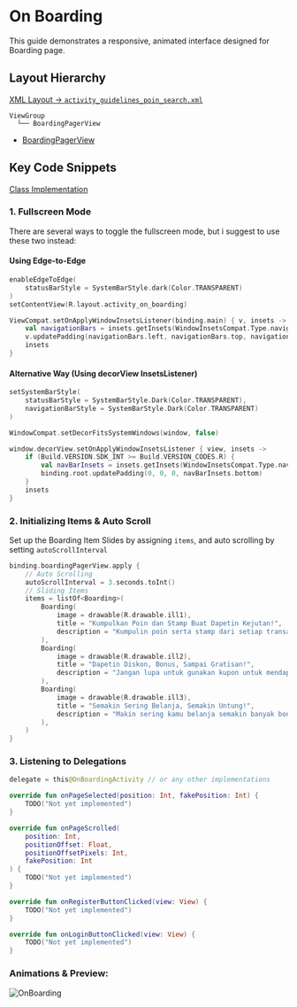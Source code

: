 # On Boarding

This guide demonstrates a responsive, animated interface designed for Boarding page. 

## Layout Hierarchy
[XML Layout -> `activity_guidelines_poin_search.xml`](https://github.com/shidiq-uxe/poinku_ui_kit/blob/main/app/src/main/res/layout/activity_on_boarding.xml)
```
ViewGroup
  └── BoardingPagerView  
```
- [BoardingPagerView](https://github.com/shidiq-uxe/poinku_ui_kit/blob/main/uikit/src/main/java/id/co/edtslib/uikit/poinku/boarding/BoardingPagerView.kt)

## Key Code Snippets
[Class Implementation](https://github.com/shidiq-uxe/poinku_ui_kit/blob/main/app/src/main/java/id/co/edtslib/poinkuuikit/boarding/OnBoardingActivity.kt)

### 1. Fullscreen Mode

There are several ways to toggle the fullscreen mode, but i suggest to use these two instead:

#### Using Edge-to-Edge
```kotlin
enableEdgeToEdge(
    statusBarStyle = SystemBarStyle.dark(Color.TRANSPARENT)
)
setContentView(R.layout.activity_on_boarding)

ViewCompat.setOnApplyWindowInsetsListener(binding.main) { v, insets ->
    val navigationBars = insets.getInsets(WindowInsetsCompat.Type.navigationBars())
    v.updatePadding(navigationBars.left, navigationBars.top, navigationBars.right, navigationBars.bottom)
    insets
}
```

#### Alternative Way (Using decorView InsetsListener)
```kotlin
setSystemBarStyle(
    statusBarStyle = SystemBarStyle.Dark(Color.TRANSPARENT),
    navigationBarStyle = SystemBarStyle.Dark(Color.TRANSPARENT)
)

WindowCompat.setDecorFitsSystemWindows(window, false)

window.decorView.setOnApplyWindowInsetsListener { view, insets ->
    if (Build.VERSION.SDK_INT >= Build.VERSION_CODES.R) {
        val navBarInsets = insets.getInsets(WindowInsetsCompat.Type.navigationBars())
        binding.root.updatePadding(0, 0, 0, navBarInsets.bottom)
    }
    insets
}
```

### 2. Initializing Items & Auto Scroll

Set up the Boarding Item Slides by assigning `items`, and auto scrolling by setting `autoScrollInterval`

```kotlin
binding.boardingPagerView.apply {
    // Auto Scrolling 
    autoScrollInterval = 3.seconds.toInt()
    // Sliding Items
    items = listOf<Boarding>(
        Boarding(
            image = drawable(R.drawable.ill1),
            title = "Kumpulkan Poin dan Stamp Buat Dapetin Kejutan!",
            description = "Kumpulin poin serta stamp dari setiap transaksi dan tukarkan dengan kupon menarik di sini!"
        ),
        Boarding(
            image = drawable(R.drawable.ill2),
            title = "Dapetin Diskon, Bonus, Sampai Gratisan!",
            description = "Jangan lupa untuk gunakan kupon untuk mendapatkan banyak keuntungan!"
        ),
        Boarding(
            image = drawable(R.drawable.ill3),
            title = "Semakin Sering Belanja, Semakin Untung!",
            description = "Makin sering kamu belanja semakin banyak bonus, serta diskon yang bisa kamu dapetin."
        ),
    )
}
```

### 3. Listening to Delegations

```kotlin
delegate = this@OnBoardingActivity // or any other implementations
```

```kotlin
override fun onPageSelected(position: Int, fakePosition: Int) {
    TODO("Not yet implemented")
}

override fun onPageScrolled(
    position: Int,
    positionOffset: Float,
    positionOffsetPixels: Int,
    fakePosition: Int
) {
    TODO("Not yet implemented")
}

override fun onRegisterButtonClicked(view: View) {
    TODO("Not yet implemented")
}

override fun onLoginButtonClicked(view: View) {
    TODO("Not yet implemented")
}
```

### Animations & Preview:
![OnBoarding](https://res.cloudinary.com/dmduc9apd/image/upload/v1745913613/ezgif-724f73f3312a91_k2puhk.gif)

